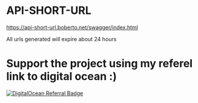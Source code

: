 # API-SHORT-URL

https://api-short-url.boberto.net/swagger/index.html

All urls generated will expire about 24 hours

# Support the project using my referel link to digital ocean :)

[![DigitalOcean Referral Badge](https://web-platforms.sfo2.cdn.digitaloceanspaces.com/WWW/Badge%201.svg)](https://www.digitalocean.com/?refcode=73a251126fbd&utm_campaign=Referral_Invite&utm_medium=Referral_Program&utm_source=badge)